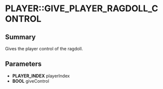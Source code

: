 # PLAYER::GIVE_PLAYER_RAGDOLL_CONTROL

## Summary
Gives the player control of the ragdoll.

## Parameters
* **PLAYER_INDEX** playerIndex
* **BOOL** giveControl